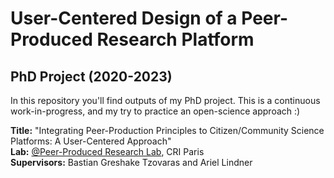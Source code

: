 # User-Centered Design of a Peer-Produced Research Platform
## PhD Project (2020-2023)
In this repository you'll find outputs of my PhD project. This is a continuous work-in-progress, and my try to practice an open-science approach :) 

**Title:** "Integrating Peer-Production Principles to Citizen/Community Science Platforms: A User-Centered Approach"   
**Lab:** [@Peer-Produced Research Lab](https://github.com/PeerProducedResearch), CRI Paris  
**Supervisors:** Bastian Greshake Tzovaras and Ariel Lindner  
